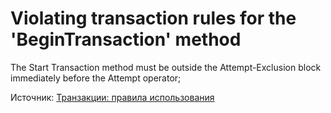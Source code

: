 # Violating transaction rules for the 'BeginTransaction' method

The Start Transaction method must be outside the Attempt-Exclusion block immediately before the Attempt operator;

Источник: [Транзакции: правила использования](https://its.1c.ru/db/v8std/content/783/hdoc/_top/)
